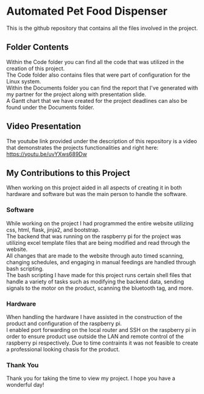 # Automated Pet Food Dispenser
This is the github repository that contains all the files involved in the project.

## Folder Contents
Within the Code folder you can find all the code that was utilized in the creation of this project.<br>
The Code folder also contains files that were part of configuration for the Linux system.  
Within the Documents folder you can find the report that I've generated with my partner for the project along with presentation slide.  
A Gantt chart that we have created for the project deadlines can also be found under the Documents folder.  

## Video Presentation
The youtube link provided under the description of this repository is a video that demonstrates the projects functionalities and right here: https://youtu.be/uvYXws689Dw

## My Contributions to this Project
When working on this project aided in all aspects of creating it in both hardware and software but was the main person to handle the software.

### Software
While working on the project I had programmed the entire website utilizing css, html, flask, jinja2, and bootstrap.  
The backend that was running on the raspberry pi for the project was utilizing excel template files that are being modified and read through the website.  
All changes that are made to the website through auto timed scanning, changing schedules, and engaging in manual feedings are handled through bash scripting.  
The bash scripting I have made for this project runs certain shell files that handle a variety of tasks such as modifying the backend data, sending signals to the motor on the product, scanning the bluetooth tag, and more.  

### Hardware
When handling the hardware I have assisted in the construction of the product and configuration of the raspberry pi.  
I enabled port forwarding on the local router and SSH on the raspberry pi in order to ensure product use outside the LAN and remote control of the raspberry pi respectively. 
Due to time contraints it was not feasible to create a professional looking chasis for the product.   

### Thank You
Thank you for taking the time to view my project. I hope you have a wonderful day!
